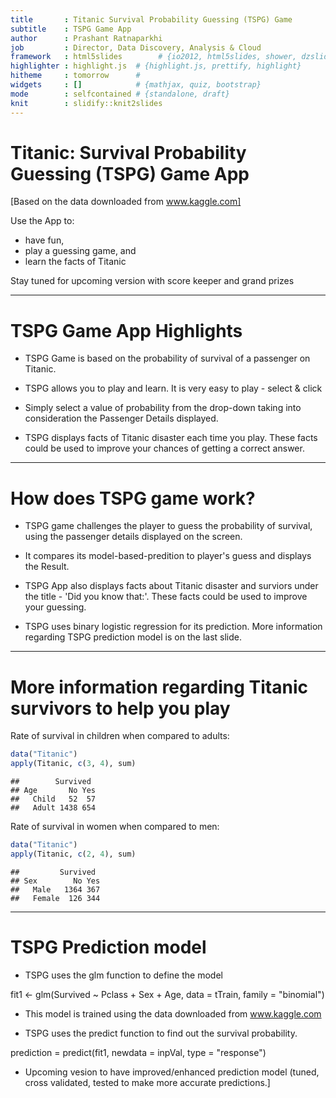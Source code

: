 ```yaml
---
title       : Titanic Survival Probability Guessing (TSPG) Game
subtitle    : TSPG Game App
author      : Prashant Ratnaparkhi
job         : Director, Data Discovery, Analysis & Cloud
framework   : html5slides        # {io2012, html5slides, shower, dzslides, ...}
highlighter : highlight.js  # {highlight.js, prettify, highlight}
hitheme     : tomorrow      # 
widgets     : []            # {mathjax, quiz, bootstrap}
mode        : selfcontained # {standalone, draft}
knit        : slidify::knit2slides
---
```


## 



Titanic: Survival Probability Guessing (TSPG) Game App
======================================================
[Based on the data downloaded from www.kaggle.com]



Use the App to:
* have fun, 
* play a guessing game, and 
* learn the facts of Titanic

Stay tuned for upcoming version with score keeper and grand prizes 

---
## 
TSPG Game App Highlights
=========================

* TSPG Game is based on the probability of survival of a passenger on Titanic. 

* TSPG allows you to play and learn. It is very easy to play - select & click

* Simply select a value of probability from the drop-down taking into 
consideration the Passenger Details displayed. 

* TSPG displays facts of Titanic disaster each time you play. These facts
could be used to improve your chances of getting a correct answer.

---

## 
How does TSPG game work?
========================
* TSPG game challenges the player to guess the probability of survival,
using the passenger details displayed on the screen. 

* It compares its model-based-predition to player's guess and displays 
the Result. 

* TSPG App also displays facts about Titanic disaster and surviors under the 
title - 'Did you know that:'. These facts could be used to improve your guessing. 

* TSPG uses binary logistic regression for its prediction. More information regarding TSPG prediction model is on the last slide. 

---

## 
More information regarding Titanic survivors to help you play
============================================================
Rate of survival in children when compared to adults: 

```r
data("Titanic")
apply(Titanic, c(3, 4), sum)
```

```
##        Survived
## Age       No Yes
##   Child   52  57
##   Adult 1438 654
```

Rate of survival in women when compared to men:

```r
data("Titanic")
apply(Titanic, c(2, 4), sum)
```

```
##         Survived
## Sex        No Yes
##   Male   1364 367
##   Female  126 344
```

---
## 
TSPG Prediction model
=====================

* TSPG uses the glm function to define the model

fit1 <- glm(Survived ~ Pclass + Sex + Age, data = tTrain, family = "binomial")

* This model is trained using the data downloaded from www.kaggle.com

* TSPG uses the predict function to find out the survival probability.

prediction = predict(fit1, newdata = inpVal, type = "response")

* Upcoming vesion to have improved/enhanced prediction model (tuned, cross validated, tested to make more accurate predictions.] 


